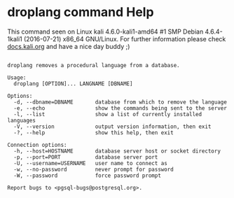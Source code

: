 # droplang command Help
 
 This command seen on Linux kali 4.6.0-kali1-amd64 #1 SMP Debian 4.6.4-1kali1 (2016-07-21) x86_64 GNU/Linux. For further information please check [docs.kali.org](docs.kali.org) and have a nice day buddy ;) 

~~~

droplang removes a procedural language from a database.

Usage:
  droplang [OPTION]... LANGNAME [DBNAME]

Options:
  -d, --dbname=DBNAME       database from which to remove the language
  -e, --echo                show the commands being sent to the server
  -l, --list                show a list of currently installed languages
  -V, --version             output version information, then exit
  -?, --help                show this help, then exit

Connection options:
  -h, --host=HOSTNAME       database server host or socket directory
  -p, --port=PORT           database server port
  -U, --username=USERNAME   user name to connect as
  -w, --no-password         never prompt for password
  -W, --password            force password prompt

Report bugs to <pgsql-bugs@postgresql.org>.

~~~

